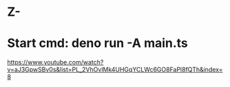 # Z-

# Start cmd: deno run -A main.ts

https://www.youtube.com/watch?v=aJ3GpwSBv0s&list=PL_2VhOvlMk4UHGqYCLWc6GO8FaPl8fQTh&index=8